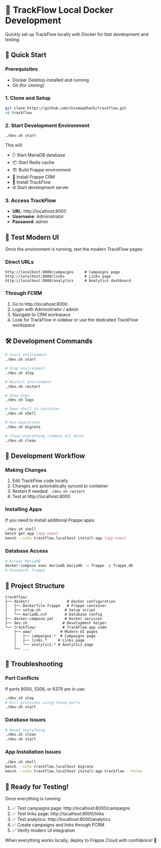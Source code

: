 # 🐳 TrackFlow Local Docker Development

Quickly set up TrackFlow locally with Docker for fast development and testing.

## 🚀 Quick Start

### Prerequisites
- Docker Desktop installed and running
- Git (for cloning)

### 1. Clone and Setup
```bash
git clone https://github.com/chinmaybhatk/trackflow.git
cd trackflow
```

### 2. Start Development Environment
```bash
./dev.sh start
```

This will:
- 🗄️ Start MariaDB database
- 📦 Start Redis cache
- 🏗️ Build Frappe environment
- 📱 Install Frappe CRM
- 🎯 Install TrackFlow
- 🌐 Start development server

### 3. Access TrackFlow
- **URL**: http://localhost:8000
- **Username**: Administrator  
- **Password**: admin

## 🎯 Test Modern UI

Once the environment is running, test the modern TrackFlow pages:

### Direct URLs
```
http://localhost:8000/campaigns     # Campaigns page
http://localhost:8000/links         # Links page  
http://localhost:8000/analytics     # Analytics dashboard
```

### Through FCRM
1. Go to http://localhost:8000
2. Login with Administrator / admin
3. Navigate to CRM workspace
4. Look for TrackFlow in sidebar or use the dedicated TrackFlow workspace

## 🛠️ Development Commands

```bash
# Start environment
./dev.sh start

# Stop environment
./dev.sh stop

# Restart environment  
./dev.sh restart

# View logs
./dev.sh logs

# Open shell in container
./dev.sh shell

# Run migrations
./dev.sh migrate

# Clean everything (remove all data)
./dev.sh clean
```

## 🔧 Development Workflow

### Making Changes
1. Edit TrackFlow code locally
2. Changes are automatically synced to container
3. Restart if needed: `./dev.sh restart`
4. Test at http://localhost:8000

### Installing Apps
If you need to install additional Frappe apps:
```bash
./dev.sh shell
bench get-app [app-name]
bench --site trackflow.localhost install-app [app-name]
```

### Database Access
```bash
# Access MariaDB
docker-compose exec mariadb mariadb -u frappe -p frappe_db
# Password: frappe
```

## 📂 Project Structure

```
trackflow/
├── docker/                 # Docker configuration
│   ├── Dockerfile.frappe   # Frappe container
│   ├── setup.sh           # Setup script
│   └── mariadb.cnf        # Database config
├── docker-compose.yml     # Docker services
├── dev.sh                # Development helper
└── trackflow/            # TrackFlow app code
    ├── www/             # Modern UI pages
    │   ├── campaigns.*  # Campaigns page
    │   ├── links.*     # Links page
    │   └── analytics.* # Analytics page
    └── ...
```

## 🐛 Troubleshooting

### Port Conflicts
If ports 8000, 3306, or 6379 are in use:
```bash
./dev.sh stop
# Kill processes using those ports
./dev.sh start
```

### Database Issues
```bash
# Reset everything
./dev.sh clean
./dev.sh start
```

### App Installation Issues
```bash
./dev.sh shell
bench --site trackflow.localhost migrate
bench --site trackflow.localhost install-app trackflow --force
```

## 🎉 Ready for Testing!

Once everything is running:
1. ✅ Test campaigns page: http://localhost:8000/campaigns
2. ✅ Test links page: http://localhost:8000/links  
3. ✅ Test analytics: http://localhost:8000/analytics
4. ✅ Create campaigns and links through FCRM
5. ✅ Verify modern UI integration

When everything works locally, deploy to Frappe Cloud with confidence! 🚀